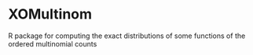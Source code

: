 # XOMultinom
R package for computing the exact distributions of some functions of the ordered multinomial counts
